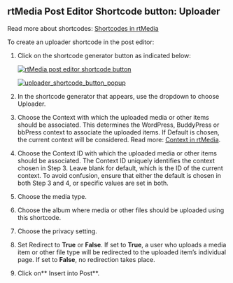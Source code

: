 ## rtMedia Post Editor Shortcode button: Uploader


Read more about shortcodes: [Shortcodes in rtMedia](../features/shortcodes/upload.md)

To create an uploader shortcode in the post editor:

1. Click on the shortcode generator button as indicated below:

    [![rtMedia post editor shortcode button](https://rtcamp.com/wp-content/uploads/2013/11/rtMediaShortcodeGeneratorButton.png)](https://rtcamp.com/wp-content/uploads/2013/11/rtMediaShortcodeGeneratorButton.png)

    [![uploader_shortcode_button_popup](https://cloud.githubusercontent.com/assets/7771963/7135627/3d433952-e2c6-11e4-8e67-d3074f7b9243.png)](https://cloud.githubusercontent.com/assets/7771963/7135627/3d433952-e2c6-11e4-8e67-d3074f7b9243.png)

2. In the shortcode generator that appears, use the dropdown to choose Uploader.

3. Choose the Context with which the uploaded media or other items should be associated. This determines the WordPress, BuddyPress or bbPress context to associate the uploaded items. If Default is chosen, the current context will be considered. Read more: [Context in rtMedia](https://rtcamp.com/rtmedia/docs/core-concepts/context/).

4. Choose the Context ID with which the uploaded media or other items should be associated. The Context ID uniquely identifies the context chosen in Step 3. Leave blank for default, which is the ID of the current context.
To avoid confusion, ensure that either the default is chosen in both Step 3 and 4, or specific values are set in both.

5. Choose the media type.

6. Choose the album where media or other files should be uploaded using this shortcode.

7. Choose the privacy setting.

8. Set Redirect to **True** or **False**. If set to **True**, a user who uploads a media item or other file type will be redirected to the uploaded item’s individual page. If set to **False**, no redirection takes place.

9. Click on** Insert into Post**.
